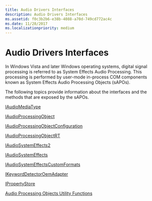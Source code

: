 ```yaml
---
title: Audio Drivers Interfaces
description: Audio Drivers Interfaces
ms.assetid: f0c3b2b6-e38b-4088-a70d-749cd772ac4c
ms.date: 11/28/2017
ms.localizationpriority: medium
---
```


# Audio Drivers Interfaces


In Windows Vista and later Windows operating systems, digital signal processing is referred to as System Effects Audio Processing. This processing is performed by user-mode in-process COM components known as System Effects Audio Processing Objects (sAPOs).

The following topics provide information about the interfaces and the methods that are exposed by the sAPOs.

[IAudioMediaType](/windows/desktop/api/audiomediatype/nn-audiomediatype-iaudiomediatype)

[IAudioProcessingObject](/windows/desktop/api/audioenginebaseapo/nn-audioenginebaseapo-iaudioprocessingobject)

[IAudioProcessingObjectConfiguration](/windows/desktop/api/audioenginebaseapo/nn-audioenginebaseapo-iaudioprocessingobjectconfiguration)

[IAudioProcessingObjectRT](/windows/desktop/api/audioenginebaseapo/nn-audioenginebaseapo-iaudioprocessingobjectrt)

[IAudioSystemEffects2](iaudiosystemeffects2.md)

[IAudioSystemEffects](iaudiosystemeffects.md)

[IAudioSystemEffectsCustomFormats](/windows/desktop/api/audioenginebaseapo/nn-audioenginebaseapo-iaudiosystemeffectscustomformats)

[IKeywordDetectorOemAdapter](ikeyworddetectoroemadapter.md)

[IPropertyStore](/windows/desktop/api/propsys/nn-propsys-ipropertystore)

[Audio Processing Objects Utility Functions](/previous-versions/windows/hardware/drivers/ff536213(v=vs.85))

 

